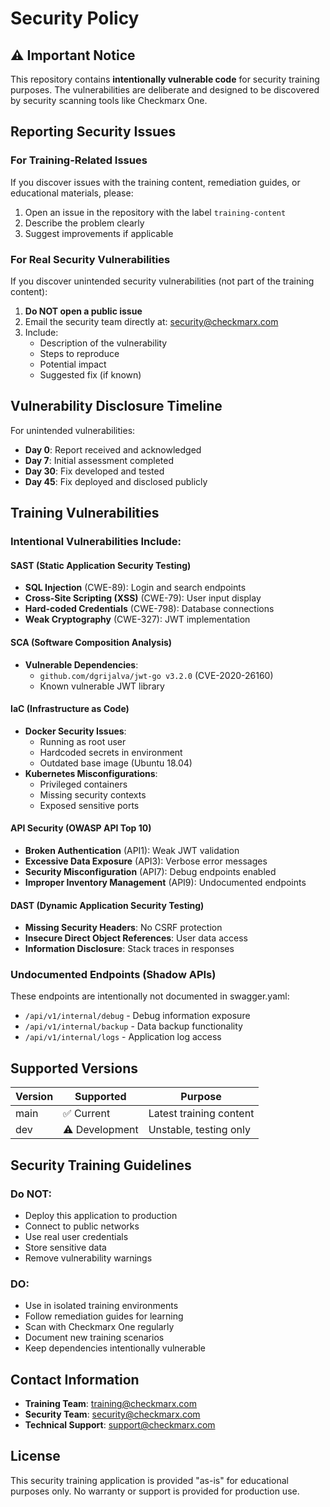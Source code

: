 # Security Policy

## ⚠️ Important Notice

This repository contains **intentionally vulnerable code** for security training purposes. The vulnerabilities are deliberate and designed to be discovered by security scanning tools like Checkmarx One.

## Reporting Security Issues

### For Training-Related Issues
If you discover issues with the training content, remediation guides, or educational materials, please:

1. Open an issue in the repository with the label `training-content`
2. Describe the problem clearly
3. Suggest improvements if applicable

### For Real Security Vulnerabilities
If you discover unintended security vulnerabilities (not part of the training content):

1. **Do NOT open a public issue**
2. Email the security team directly at: security@checkmarx.com
3. Include:
   - Description of the vulnerability
   - Steps to reproduce
   - Potential impact
   - Suggested fix (if known)

## Vulnerability Disclosure Timeline

For unintended vulnerabilities:
- **Day 0**: Report received and acknowledged
- **Day 7**: Initial assessment completed
- **Day 30**: Fix developed and tested
- **Day 45**: Fix deployed and disclosed publicly

## Training Vulnerabilities

### Intentional Vulnerabilities Include:

#### SAST (Static Application Security Testing)
- **SQL Injection** (CWE-89): Login and search endpoints
- **Cross-Site Scripting (XSS)** (CWE-79): User input display
- **Hard-coded Credentials** (CWE-798): Database connections
- **Weak Cryptography** (CWE-327): JWT implementation

#### SCA (Software Composition Analysis)
- **Vulnerable Dependencies**:
  - `github.com/dgrijalva/jwt-go v3.2.0` (CVE-2020-26160)
  - Known vulnerable JWT library

#### IaC (Infrastructure as Code)
- **Docker Security Issues**:
  - Running as root user
  - Hardcoded secrets in environment
  - Outdated base image (Ubuntu 18.04)
- **Kubernetes Misconfigurations**:
  - Privileged containers
  - Missing security contexts
  - Exposed sensitive ports

#### API Security (OWASP API Top 10)
- **Broken Authentication** (API1): Weak JWT validation
- **Excessive Data Exposure** (API3): Verbose error messages
- **Security Misconfiguration** (API7): Debug endpoints enabled
- **Improper Inventory Management** (API9): Undocumented endpoints

#### DAST (Dynamic Application Security Testing)
- **Missing Security Headers**: No CSRF protection
- **Insecure Direct Object References**: User data access
- **Information Disclosure**: Stack traces in responses

### Undocumented Endpoints (Shadow APIs)
These endpoints are intentionally not documented in swagger.yaml:
- `/api/v1/internal/debug` - Debug information exposure
- `/api/v1/internal/backup` - Data backup functionality
- `/api/v1/internal/logs` - Application log access

## Supported Versions

| Version | Supported | Purpose |
| ------- | --------- | ------- |
| main    | ✅ Current | Latest training content |
| dev     | ⚠️ Development | Unstable, testing only |

## Security Training Guidelines

### Do NOT:
- Deploy this application to production
- Connect to public networks
- Use real user credentials
- Store sensitive data
- Remove vulnerability warnings

### DO:
- Use in isolated training environments
- Follow remediation guides for learning
- Scan with Checkmarx One regularly
- Document new training scenarios
- Keep dependencies intentionally vulnerable

## Contact Information

- **Training Team**: training@checkmarx.com
- **Security Team**: security@checkmarx.com
- **Technical Support**: support@checkmarx.com

## License

This security training application is provided "as-is" for educational purposes only. No warranty or support is provided for production use.